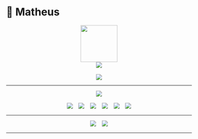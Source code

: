 # :white_square_button:	 Matheus

<div align="center">
  <img src="https://media0.giphy.com/media/0lfqHNZwWM1hOvJ9CX/giphy.gif?cid=ecf05e472fc4lxy84q5rskjx8x3wt6zifnykhnesaqoczbro&rid=giphy.gif&ct=s" width="100"/>
</div>

<div align="center">
   <img src="https://github-readme-stats-matheushenriqueferreira.vercel.app/api/top-langs/?username=matheushenriqueferreira&locale=pt-BR&exclude_repo=github-readme-stats&layout=compact&theme=dark#gh-dark-mode-only" />  
</div>
<br>
<div align="center">
   <img src="https://streak-stats.demolab.com?user=matheushenriqueferreira&theme=dark&locale=pt_BR" />  
</div>

<hr>

<div align="center"> 
  <img src="https://shields.io/badge/VS CODE-000000?&style=for-the-badge&logo=visualstudiocode" />
</div>

<br>

<div align="center">
  <img src="https://shields.io/badge/HTML-000000?&style=for-the-badge&logo=html5" />
  &nbsp&nbsp
  <img src="https://shields.io/badge/CSS-000000?&style=for-the-badge&logo=css3" />
  &nbsp&nbsp
  <img src="https://shields.io/badge/JAVASCRIPT-000000?&style=for-the-badge&logo=javascript" />
  &nbsp&nbsp
  <img src="https://shields.io/badge/TYPESCRIPT-000000?&style=for-the-badge&logo=typescript" />
  &nbsp&nbsp
  <img src="https://shields.io/badge/VITE-REACT-000000?&style=for-the-badge&logo=vite&labelColor=141414" />
  &nbsp&nbsp
  <img src="https://shields.io/badge/EXPO-REACT NATIVE-000000?&style=for-the-badge&logo=expo&labelColor=141414" />
</div>

<hr>

<div align="center"> 
  <img src="https://shields.io/badge/INTELLIJ IDEA-000000?&style=for-the-badge&logo=intellijidea" />
  &nbsp&nbsp
  <img src="https://shields.io/badge/SPRING-JAVA-000000?&style=for-the-badge&logo=spring&labelColor=141414&?logoWidth=80" />
</div>

<hr>




